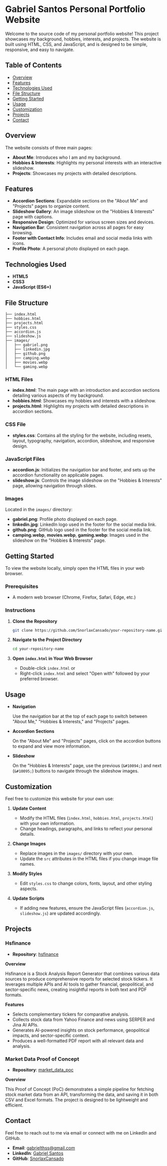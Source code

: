 # Gabriel Santos Personal Portfolio Website

Welcome to the source code of my personal portfolio website! This project showcases my background, hobbies, interests, and projects. The website is built using HTML, CSS, and JavaScript, and is designed to be simple, responsive, and easy to navigate.

## Table of Contents

- [Overview](#overview)
- [Features](#features)
- [Technologies Used](#technologies-used)
- [File Structure](#file-structure)
- [Getting Started](#getting-started)
- [Usage](#usage)
- [Customization](#customization)
- [Projects](#projects)
- [Contact](#contact)

## Overview

The website consists of three main pages:

- **About Me**: Introduces who I am and my background.
- **Hobbies & Interests**: Highlights my personal interests with an interactive slideshow.
- **Projects**: Showcases my projects with detailed descriptions.

## Features

- **Accordion Sections**: Expandable sections on the "About Me" and "Projects" pages to organize content.
- **Slideshow Gallery**: An image slideshow on the "Hobbies & Interests" page with captions.
- **Responsive Design**: Optimized for various screen sizes and devices.
- **Navigation Bar**: Consistent navigation across all pages for easy browsing.
- **Footer with Contact Info**: Includes email and social media links with icons.
- **Profile Photo**: A personal photo displayed on each page.

## Technologies Used

- **HTML5**
- **CSS3**
- **JavaScript (ES6+)**

## File Structure

```
├── index.html
├── hobbies.html
├── projects.html
├── styles.css
├── accordion.js
├── slideshow.js
├── images/
│   ├── gabriel.png
│   ├── linkedin.jpg
│   ├── github.png
│   ├── camping.webp
│   ├── movies.webp
│   └── gaming.webp
```

### HTML Files

- **index.html**: The main page with an introduction and accordion sections detailing various aspects of my background.
- **hobbies.html**: Showcases my hobbies and interests with a slideshow.
- **projects.html**: Highlights my projects with detailed descriptions in accordion sections.

### CSS File

- **styles.css**: Contains all the styling for the website, including resets, layout, typography, navigation, accordion, slideshow, and responsive design.

### JavaScript Files

- **accordion.js**: Initializes the navigation bar and footer, and sets up the accordion functionality on applicable pages.
- **slideshow.js**: Controls the image slideshow on the "Hobbies & Interests" page, allowing navigation through slides.

### Images

Located in the `images/` directory:

- **gabriel.png**: Profile photo displayed on each page.
- **linkedin.jpg**: LinkedIn logo used in the footer for the social media link.
- **github.png**: GitHub logo used in the footer for the social media link.
- **camping.webp**, **movies.webp**, **gaming.webp**: Images used in the slideshow on the "Hobbies & Interests" page.

## Getting Started

To view the website locally, simply open the HTML files in your web browser.

### Prerequisites

- A modern web browser (Chrome, Firefox, Safari, Edge, etc.)

### Instructions

1. **Clone the Repository**

   ```bash
   git clone https://github.com/SnorlaxCansado/your-repository-name.git
   ```

2. **Navigate to the Project Directory**

   ```bash
   cd your-repository-name
   ```

3. **Open `index.html` in Your Web Browser**

   - Double-click `index.html` or
   - Right-click `index.html` and select "Open with" followed by your preferred browser.

## Usage

- **Navigation**

  Use the navigation bar at the top of each page to switch between "About Me," "Hobbies & Interests," and "Projects" pages.

- **Accordion Sections**

  On the "About Me" and "Projects" pages, click on the accordion buttons to expand and view more information.

- **Slideshow**

  On the "Hobbies & Interests" page, use the previous (`&#10094;`) and next (`&#10095;`) buttons to navigate through the slideshow images.

## Customization

Feel free to customize this website for your own use:

1. **Update Content**

   - Modify the HTML files (`index.html`, `hobbies.html`, `projects.html`) with your own information.
   - Change headings, paragraphs, and links to reflect your personal details.

2. **Change Images**

   - Replace images in the `images/` directory with your own.
   - Update the `src` attributes in the HTML files if you change image file names.

3. **Modify Styles**

   - Edit `styles.css` to change colors, fonts, layout, and other styling aspects.

4. **Update Scripts**

   - If adding new features, ensure the JavaScript files (`accordion.js`, `slideshow.js`) are updated accordingly.

## Projects

### Hsfinance

- **Repository**: [hsfinance](https://github.com/SnorlaxCansado/hsfinance)

**Overview**

Hsfinance is a Stock Analysis Report Generator that combines various data sources to produce comprehensive reports for selected stock tickers. It leverages multiple APIs and AI tools to gather financial, geopolitical, and sector-specific news, creating insightful reports in both text and PDF formats.

**Features**

- Selects complementary tickers for comparative analysis.
- Collects stock data from Yahoo Finance and news using SERPER and Jina AI APIs.
- Generates AI-powered insights on stock performance, geopolitical impacts, and sector-specific context.
- Produces a well-formatted PDF report with all relevant data and analysis.

### Market Data Proof of Concept

- **Repository**: [market_data_poc](https://github.com/SnorlaxCansado/market_data_poc)

**Overview**

This Proof of Concept (PoC) demonstrates a simple pipeline for fetching stock market data from an API, transforming the data, and saving it in both CSV and Excel formats. The project is designed to be lightweight and efficient.

## Contact

Feel free to reach out to me via email or connect with me on LinkedIn and GitHub.

- **Email**: [gabrielthss@gmail.com](mailto:gabrielthss@gmail.com)
- **LinkedIn**: [Gabriel Santos](https://www.linkedin.com/in/gabriel-tiago-hardt-de-souto-santos-6471622a8)
- **GitHub**: [SnorlaxCansado](https://github.com/SnorlaxCansado)